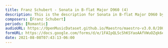 ```yaml
---
title: Franz Schubert - Sonata in B-flat Major D960 (4)
description: This is the description for Sonata in B-flat Major D960 by Franz Schubert
composers: [Franz Schubert]
periods: [Romantic]
audioURL: https://OpenMusicDataset.github.io/Maestro/maestro-v3.0.0/2004/MIDI-Unprocessed_XP_14_R2_2004_01_ORIG_MID--AUDIO_14_R2_2004_04_Track04_wav.midi
formURL: https://docs.google.com/forms/d/e/1FAIpQLScShKSYaoAAfVWuOZqk6e6A9M29q9qBJrN7apcmV3qxW3CP5g/viewform
date: 2021-08-08T07:43:13-06:00
---
```


